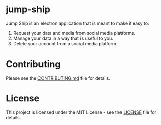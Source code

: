 # jump-ship

Jump Ship is an electron application that is meant to make it easy to:
1) Request your data and media from social media platforms.
2) Manage your data in a way that is useful to you.
3) Delete your account from a social media platform.

# Contributing

Please see the [CONTRIBUTING.md](CONTRIBUTING.md) file for details.

# License

This project is licensed under the MIT License - see the [LICENSE](LICENSE) file for details.
